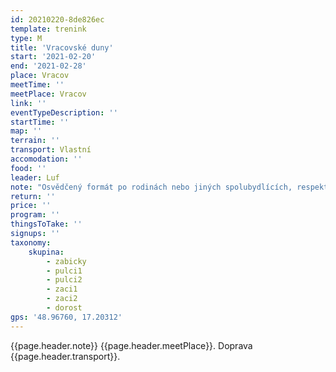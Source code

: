 ```yaml
---
id: 20210220-8de826ec
template: trenink
type: M
title: 'Vracovské duny'
start: '2021-02-20'
end: '2021-02-28'
place: Vracov
meetTime: ''
meetPlace: Vracov
link: ''
eventTypeDescription: ''
startTime: ''
map: ''
terrain: ''
transport: Vlastní
accomodation: ''
food: ''
leader: Luf
note: "Osvědčený formát po rodinách nebo jiných spolubydlících, respektujte prosím vládní nařízení.\r\n\r\nVrací se nám teplejší počasí, tak jednou zase zkusme pěkný COB na mapě v měřítku 1 : 10 000.\r\nKategorie C, K, D a H mají na výběr z plné mapy a z mapy bez cest (CU, KU, DU, HU).\r\nKdo si nevěří bez cest, tak doporucuji vytisknout obě mapy, dát si je do mapníku a v případě potíží můžete otočit na mapu s cestami.\r\n\r\n[Tabulka příjezdů](https://docs.google.com/spreadsheets/d/1uuSur3nxZs5N3UMYwT_HRUCZ582tbs8a0m7ihgzFHkE/edit?usp=sharing)\r\n[Mapy ke stažení](https://drive.google.com/drive/folders/1hFl1U4DuImce8cU7vIwQbw5Xcb93C_Cy?usp=sharing) - na kontrolách budou fáborky z mlíka\r\n[Doporučené parkování](https://en.mapy.cz/s/fagekelete)\r\n\r\nKdo nemá možnost tisku map, může se ozvat Lufovi a vyzvednout si je po domluvě."
return: ''
price: ''
program: ''
thingsToTake: ''
signups: ''
taxonomy:
    skupina:
        - zabicky
        - pulci1
        - pulci2
        - zaci1
        - zaci2
        - dorost
gps: '48.96760, 17.20312'
---
```


{{page.header.note}}
 {{page.header.meetPlace}}. Doprava {{page.header.transport}}.
